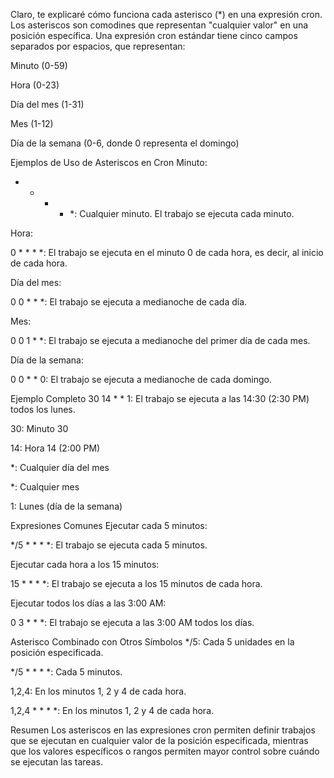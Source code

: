 Claro, te explicaré cómo funciona cada asterisco (*) en una expresión cron. Los asteriscos son comodines que representan "cualquier valor" en una posición específica. Una expresión cron estándar tiene cinco campos separados por espacios, que representan:

Minuto (0-59)

Hora (0-23)

Día del mes (1-31)

Mes (1-12)

Día de la semana (0-6, donde 0 representa el domingo)

Ejemplos de Uso de Asteriscos en Cron
Minuto:

* * * * *: Cualquier minuto. El trabajo se ejecuta cada minuto.

Hora:

0 * * * *: El trabajo se ejecuta en el minuto 0 de cada hora, es decir, al inicio de cada hora.

Día del mes:

0 0 * * *: El trabajo se ejecuta a medianoche de cada día.

Mes:

0 0 1 * *: El trabajo se ejecuta a medianoche del primer día de cada mes.

Día de la semana:

0 0 * * 0: El trabajo se ejecuta a medianoche de cada domingo.

Ejemplo Completo
30 14 * * 1: El trabajo se ejecuta a las 14:30 (2:30 PM) todos los lunes.

30: Minuto 30

14: Hora 14 (2:00 PM)

\*: Cualquier día del mes

\*: Cualquier mes

1: Lunes (día de la semana)

Expresiones Comunes
Ejecutar cada 5 minutos:

*/5 * * * *: El trabajo se ejecuta cada 5 minutos.

Ejecutar cada hora a los 15 minutos:

15 * * * *: El trabajo se ejecuta a los 15 minutos de cada hora.

Ejecutar todos los días a las 3:00 AM:

0 3 * * *: El trabajo se ejecuta a las 3:00 AM todos los días.

Asterisco Combinado con Otros Símbolos
*/5: Cada 5 unidades en la posición especificada.

*/5 * * * *: Cada 5 minutos.

1,2,4: En los minutos 1, 2 y 4 de cada hora.

1,2,4 * * * *: En los minutos 1, 2 y 4 de cada hora.

Resumen
Los asteriscos en las expresiones cron permiten definir trabajos que se ejecutan en cualquier valor de la posición especificada, mientras que los valores específicos o rangos permiten mayor control sobre cuándo se ejecutan las tareas.